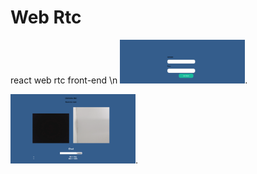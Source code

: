 # Web Rtc

react web rtc front-end 
\n
<img src="images/homescreen.png" width="200">.


<img src="images/Room.png" width="200">.



